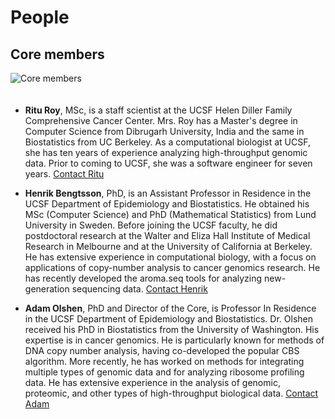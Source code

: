 # People

## Core members

<img src="<%=pathToRoot%>assets/images/combio3.gif" 
     class="img-rounded img-responsive"
     style="max-height: 200px; margin-right: 40px; margin-bottom: 20px"
     alt="Core members">

* **Ritu Roy**, MSc, is a staff scientist at the UCSF Helen Diller
  Family Comprehensive Cancer Center. Mrs. Roy has a Master's degree
  in Computer Science from Dibrugarh University, India and the same in
  Biostatistics from UC Berkeley. As a computational biologist at
  UCSF, she has ten years of experience analyzing high-throughput
  genomic data.  Prior to coming to UCSF, she was a software engineer
  for seven years.  [Contact Ritu](/contact/index.html)

* **Henrik Bengtsson**, PhD, is an Assistant Professor in Residence in
  the UCSF Department of Epidemiology and Biostatistics. He obtained
  his MSc (Computer Science) and PhD (Mathematical Statistics) from
  Lund University in Sweden. Before joining the UCSF faculty, he did
  postdoctoral research at the Walter and Eliza Hall Institute of
  Medical Research in Melbourne and at the University of California at
  Berkeley. He has extensive experience in computational biology, with
  a focus on applications of copy-number analysis to cancer genomics
  research.  He has recently developed the aroma.seq tools for
  analyzing new-generation sequencing data.  [Contact
  Henrik](/contact/index.html)

* **Adam Olshen**, PhD and Director of the Core, is Professor In
  Residence in the UCSF Department of Epidemiology and
  Biostatistics. Dr. Olshen received his PhD in Biostatistics from the
  University of Washington. His expertise is in cancer genomics. He is
  particularly known for methods of DNA copy number analysis, having
  co-developed the popular CBS algorithm.  More recently, he has
  worked on methods for integrating multiple types of genomic data and
  for analyzing ribosome profiling data. He has extensive experience
  in the analysis of genomic, proteomic, and other types of
  high-throughput biological data.  [Contact
  Adam](/contact/index.html)




